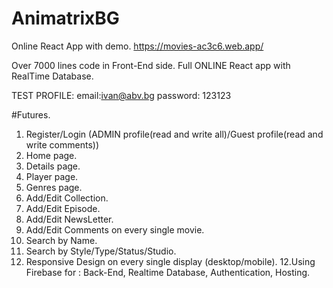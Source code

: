 # AnimatrixBG
Online React App with demo.
  https://movies-ac3c6.web.app/

Over 7000 lines code in Front-End side. 
Full ONLINE React app with RealTime Database.

TEST PROFILE: 
  email:ivan@abv.bg 
  password: 123123
  
#Futures.
  1. Register/Login (ADMIN profile(read and write all)/Guest profile(read and write comments)) 
  2. Home page.
  3. Details page.
  4. Player page.
  5. Genres page.
  6. Add/Edit Collection.
  7. Add/Edit Episode.
  8. Add/Edit NewsLetter.
  9. Add/Edit Comments on every single movie.
  10. Search by Name.
  11. Search by Style/Type/Status/Studio.
  12. Responsive Design on every single display (desktop/mobile).
  12.Using Firebase for : Back-End, Realtime Database, Authentication, Hosting.
